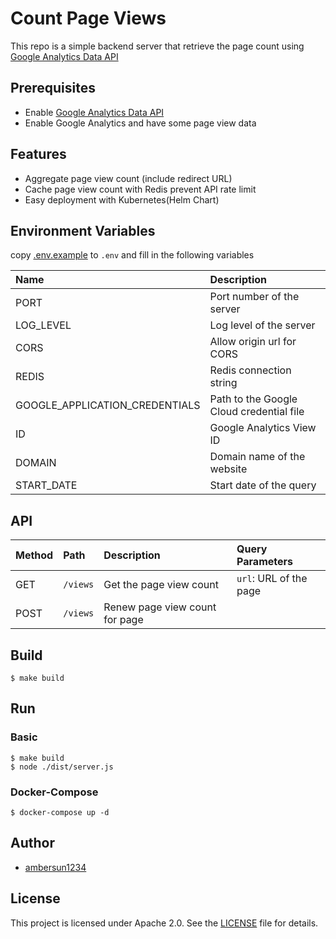 # Count Page Views
This repo is a simple backend server that retrieve the page count using [Google Analytics Data API](https://developers.google.com/analytics/devguides/reporting/data/v1?hl=zh-tw)

## Prerequisites
+ Enable [Google Analytics Data API](https://developers.google.com/analytics/devguides/reporting/data/v1?hl=zh-tw)
+ Enable Google Analytics and have some page view data

## Features
+ Aggregate page view count (include redirect URL)
+ Cache page view count with Redis prevent API rate limit
+ Easy deployment with Kubernetes(Helm Chart)

## Environment Variables
copy [.env.example](./.env.example) to `.env` and fill in the following variables

| Name | Description |
|:--|:--|
| PORT | Port number of the server |
| LOG_LEVEL | Log level of the server |
| CORS | Allow origin url for CORS |
| REDIS | Redis connection string |
| GOOGLE_APPLICATION_CREDENTIALS | Path to the Google Cloud credential file |
| ID | Google Analytics View ID |
| DOMAIN | Domain name of the website |
| START_DATE | Start date of the query |

## API
| Method | Path | Description | Query Parameters |
|:--|:--|:--|:--|
| GET | `/views` | Get the page view count | `url`: URL of the page |
| POST | `/views` | Renew page view count for page ||

## Build
```shell
$ make build
```

## Run
### Basic
```shell
$ make build
$ node ./dist/server.js
```

### Docker-Compose
```shell
$ docker-compose up -d
```

## Author
+ [ambersun1234](https://github.com/ambersun1234)

## License
This project is licensed under Apache 2.0. See the [LICENSE](./LICENSE) file for details.
